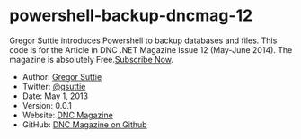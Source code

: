 powershell-backup-dncmag-12
===========================

Gregor Suttie introduces Powershell to backup databases and files. This code is for the Article in DNC .NET Magazine Issue 12 (May-June 2014). The magazine is absolutely Free.[Subscribe Now](http://www.dotnetcurry.com/magazine).


* Author: [Gregor Suttie](http://www.gregorsuttie.com)
* Twitter: [@gsuttie](http://www.twitter.com/gsuttie)
* Date: May 1, 2013
* Version: 0.0.1
* Website: [DNC Magazine](http://www.dotnetcurry.com/magazine/dnc-magazine-issue12.aspx)
* GitHub: [DNC Magazine on Github](https://github.com/dotnetcurry/snappy-ui-knockout-js-dncmag-03)
